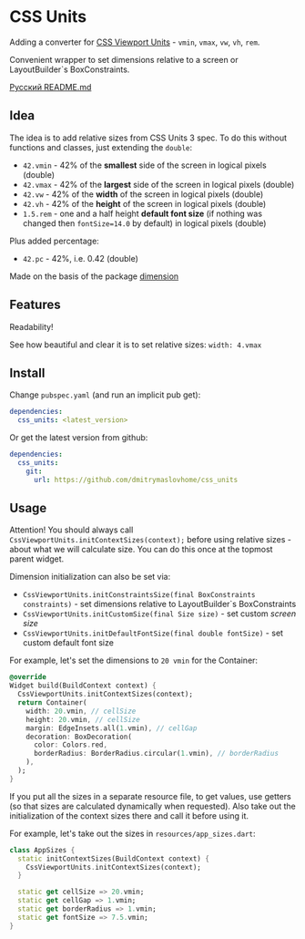 # CSS Units

Adding a converter for [CSS Viewport Units](https://alligator.io/css/viewport-units/) - `vmin`, `vmax`, `vw`, `vh`, `rem`.

Convenient wrapper to set dimensions relative to a screen
or LayoutBuilder`s BoxConstraints.

[Русский README.md](README.ru.md)

## Idea

The idea is to add relative sizes from CSS Units 3 spec.
To do this without functions and classes, just extending the `double`:

- `42.vmin` - 42% of the **smallest** side of the screen in logical pixels (double)
- `42.vmax` - 42% of the **largest** side of the screen in logical pixels (double)
- `42.vw` - 42% of the **width** of the screen in logical pixels (double)
- `42.vh` - 42% of the **height** of the screen in logical pixels (double)
- `1.5.rem` - one and a half height **default font size** (if nothing was changed then `fontSize=14.0` by default) in logical pixels (double)

Plus added percentage:

- `42.pc` - 42%, i.e. 0.42  (double)

Made on the basis of the package [dimension](https://pub.dev/packages/dimension)

## Features

Readability!

See how beautiful and clear it is to set relative sizes: `width: 4.vmax`

## Install

Change `pubspec.yaml` (and run an implicit pub get):

```yaml
dependencies:
  css_units: <latest_version>
```

Or get the latest version from github:

```yaml
dependencies:
  css_units:
    git:
      url: https://github.com/dmitrymaslovhome/css_units
```

## Usage

Attention! You should always call `CssViewportUnits.initContextSizes(context);`
before using relative sizes - about what we will calculate size.
You can do this once at the topmost parent widget.

Dimension initialization can also be set via:

- `CssViewportUnits.initConstraintsSize(final BoxConstraints constraints)` - set dimensions relative to LayoutBuilder`s BoxConstraints
- `CssViewportUnits.initCustomSize(final Size size)` - set custom *screen size*
- `CssViewportUnits.initDefaultFontSize(final double fontSize)` - set custom default font size

For example, let's set the dimensions to `20 vmin` for the Container:

```dart
@override
Widget build(BuildContext context) {
  CssViewportUnits.initContextSizes(context);
  return Container(
    width: 20.vmin, // cellSize
    height: 20.vmin, // cellSize
    margin: EdgeInsets.all(1.vmin), // cellGap
    decoration: BoxDecoration(
      color: Colors.red,
      borderRadius: BorderRadius.circular(1.vmin), // borderRadius
    ),
  );
}
```

If you put all the sizes in a separate resource file, to get values,
use getters (so that sizes are calculated dynamically when requested).
Also take out the initialization of the context sizes there and call it before using it.

For example, let's take out the sizes in `resources/app_sizes.dart`:

```dart
class AppSizes {
  static initContextSizes(BuildContext context) {
    CssViewportUnits.initContextSizes(context);
  }

  static get cellSize => 20.vmin;
  static get cellGap => 1.vmin;
  static get borderRadius => 1.vmin;
  static get fontSize => 7.5.vmin;
}
```
